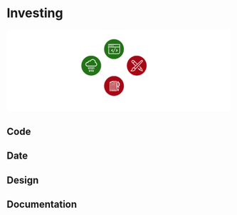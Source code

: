 # Investing

![Investing App Architecture](/documentation/asset/image/icon/icon/dev-ops-md-long.png "Investing App Architecture")
## Code

## Date

## Design

## Documentation
